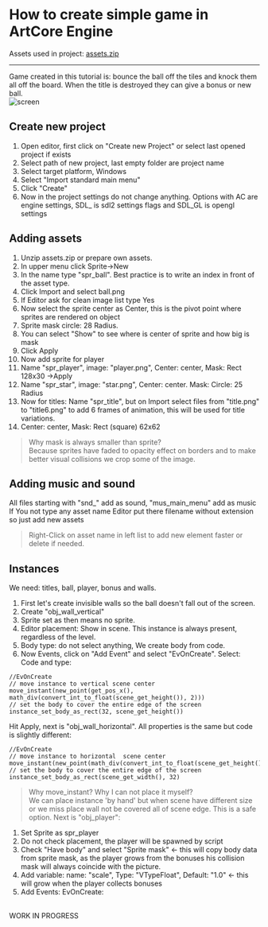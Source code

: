 # How to create simple game in ArtCore Engine
Assets used in project: [assets.zip](https://github.com/atrox31/ArtEditor/files/10538369/assets.zip)
<hr>

Game created in this tutorial is: bounce the ball off the tiles and knock them all off the board. When the title is destroyed they can give a bonus or new ball.<br>
![screen](https://user-images.githubusercontent.com/5814733/215568193-9790483c-38b7-465d-9db9-e607d87b9d86.png)

## Create new project
1. Open editor, first click on "Create new Project" or select last opened project if exists
2. Select path of new project, last empty folder are project name
3. Select target platform, Windows
4. Select "Import standard main menu"
5. Click "Create"
6. Now in the project settings do not change anything. Options with AC are engine settings, SDL_ is sdl2 settings flags and SDL_GL is opengl settings

## Adding assets
1. Unzip assets.zip or prepare own assets.
2. In upper menu click Sprite->New
3. In the name type "spr_ball". Best practice is to write an index in front of the asset type.
4. Click Import and select ball.png
5. If Editor ask for clean image list type Yes
6. Now select the sprite center as Center, this is the pivot point where sprites are rendered on object
7. Sprite mask circle: 28 Radius.
8. You can select "Show" to see where is center of sprite and how big is mask 
9. Click Apply
10. Now add sprite for player
11. Name "spr_player", image: "player.png", Center: center, Mask: Rect 128x30 ->Apply
12. Name "spr_star", image: "star.png", Center: center. Mask: Circle: 25 Radius
13. Now for titles: Name "spr_title", but on Import select files from "title.png" to "title6.png" to add 6 frames of animation, this will be used for title variations.
14. Center: center, Mask: Rect (square) 62x62
> Why mask is always smaller than sprite?<br>
> Because sprites have faded to opacity effect on borders and to make better visual collisions we crop some of the image.

## Adding music and sound
All files starting with "snd_" add as sound, "mus_main_menu" add as music
If You not type any asset name Editor put there filename without extension so just add new assets
> Right-Click on asset name in left list to add new element faster or delete if needed.

## Instances
We need: titles, ball, player, bonus and walls.<br>
1. First let's create invisible walls so the ball doesn't fall out of the screen.
2. Create "obj_wall_vertical"
3. Sprite set as <default> then means no sprite.
4. Editor placement: Show in scene. This instance is always present, regardless of the level.
5. Body type: do not select anything, We create body from code.
6. Now Events, click on "Add Event" and select "EvOnCreate".
Select: Code and type:
```
//EvOnCreate
// move instance to vertical scene center
move_instant(new_point(get_pos_x(), math_div(convert_int_to_float(scene_get_height()), 2)))
// set the body to cover the entire edge of the screen
instance_set_body_as_rect(32, scene_get_height())
```
Hit Apply, next is "obj_wall_horizontal". All properties is the same but code is slightly different:
```
//EvOnCreate
// move instance to horizontal  scene center
move_instant(new_point(math_div(convert_int_to_float(scene_get_height()),2),get_pos_y()))
// set the body to cover the entire edge of the screen
instance_set_body_as_rect(scene_get_width(), 32)
```
> Why move_instant? Why I can not place it myself?<br>
> We can place instance 'by hand' but when scene have different size or we miss place wall not be covered all of scene edge. This is a safe option.
Next is "obj_player":
1. Set Sprite as spr_player
2. Do not check placement, the player will be spawned by script
3. Check "Have body" and select "Sprite mask" <- this will copy body data from sprite mask, as the player grows from the bonuses his collision mask will always coincide with the picture.
4. Add variable: name: "scale", Type: "VTypeFloat", Default: "1.0" <- this will grow when the player collects bonuses
5. Add Events:
EvOnCreate: 
  <br>
  WORK IN PROGRESS
